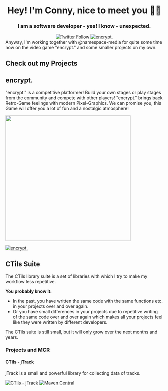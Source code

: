 <h1 align="center">Hey! I'm Conny, nice to meet you 👋🏼</h1>
<h3 align="center">I am a software developer - yes! I know - <b>unexpected</b>.</h3>

<div align="center"><a href="https://twitter.com/ConnysCode"><img alt="Twitter Follow" src="https://img.shields.io/twitter/follow/ConnysCode?color=%231DA1F2&logo=twitter&style=for-the-badge"></a> <a href="https://encrypt.namespace.media/"><img alt="encrypt." src="https://img.shields.io/website?color=%232a475e&label=%22encrypt.%22%20on%20Steam&logo=steam&style=for-the-badge&up_message=%3E%20here%20%3C&url=https%3A%2F%2Fencrypt.namespace.media%2F"></a></div>

<div>Anyway, I'm working together with @namespace-media for quite some time now on the video game "encrypt." and some smaller projects on my own.</div>

## Check out my Projects
## encrypt.
"encrypt." is a competitive platformer! Build your own stages or play stages from the community and compete with other players! "encrypt." brings back Retro-Game feelings with modern Pixel-Graphics. We can promise you, this Game will offer you a lot of fun and a nostalgic atmosphere!

<img src="https://namespace.media/img/images/2020/12/05/iamspeed.png" width="400">

<a href="https://encrypt.namespace.media/"><img alt="encrypt." src="https://img.shields.io/website?color=%232a475e&label=check%20it%20out&logo=steam&style=for-the-badge&up_message=encrypt%20on%20steam&url=https%3A%2F%2Fencrypt.namespace.media%2F"></a>

## CTils Suite
The CTils library suite is a set of libraries with which I try to make my workflow less repetitive.

<b>You probably know it:</b>
- In the past, you have written the same code with the same functions etc. in your projects over and over again.
- Or you have small differences in your projects due to repetitive writing of the same code over and over again which makes all your projects feel like they were written by different developers.

The CTils suite is still small, but it will only grow over the next months and years.
### Projects and MCR
#### CTils - jTrack
jTrack is a small and powerful library for collecting data of tracks.

<a href="https://github.com/ConnysCode/jTrack"><img alt="CTils - jTrack" src="https://img.shields.io/github/repo-size/connyscode/jtrack?label=CTils%20-%20jTrack&logo=github&style=for-the-badge"></a> <a href="https://search.maven.org/search?q=g:com.github.connyscode.ctils"><img alt="Maven Central" src="https://img.shields.io/maven-central/v/com.github.connyscode.ctils/jtrack?style=for-the-badge"></a>
